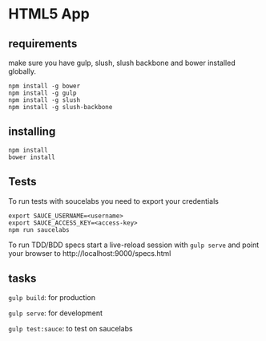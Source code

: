 # HTML5 App

## requirements

make sure you have gulp, slush, slush backbone and bower installed globally.
```
npm install -g bower
npm install -g gulp
npm install -g slush
npm install -g slush-backbone
```
## installing

```
npm install
bower install
```


## Tests

To run tests with soucelabs you need to export your credentials
```
export SAUCE_USERNAME=<username>
export SAUCE_ACCESS_KEY=<access-key>
npm run saucelabs
```

To run TDD/BDD specs start a live-reload session with `gulp serve` and point your browser to http://localhost:9000/specs.html

## tasks
 
 `gulp build`: for production
 
 `gulp serve`: for development
 
 `gulp test:sauce`: to test on saucelabs
